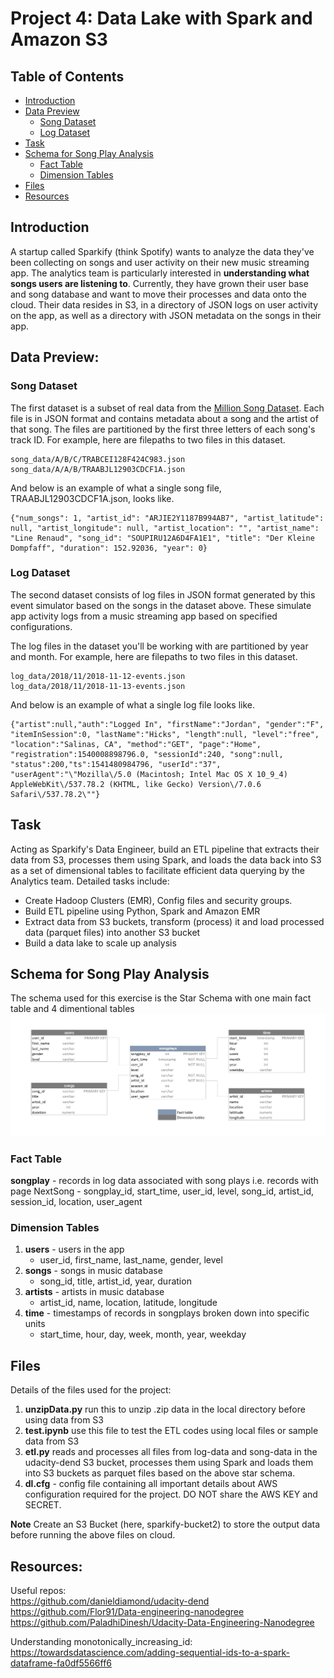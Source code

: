 # Project 4: Data Lake with Spark and Amazon S3

## Table of Contents

- [Introduction](#introduction)
- [Data Preview](#data-preview)
  - [Song Dataset](#song-dataset)
  - [Log Dataset](#log-dataset)
- [Task](#task)
- [Schema for Song Play Analysis](#schema-for-song-play-analysis)
  - [Fact Table](#fact-table)
  - [Dimension Tables](#dimension-tables)
- [Files](#files)
- [Resources](#resources)

## Introduction

A startup called Sparkify (think Spotify) wants to analyze the data they've been collecting on songs and user activity on their new music streaming app. The analytics team is particularly interested in **understanding what songs users are listening to**. Currently, they have grown their user base and song database and want to move their processes and data onto the cloud. Their data resides in S3, in a directory of JSON logs on user activity on the app, as well as a directory with JSON metadata on the songs in their app.

## Data Preview:
### Song Dataset
The first dataset is a subset of real data from the [Million Song Dataset](https://labrosa.ee.columbia.edu/millionsong). Each file is in JSON format and contains metadata about a song and the artist of that song. The files are partitioned by the first three letters of each song's track ID. For example, here are filepaths to two files in this dataset.

```
song_data/A/B/C/TRABCEI128F424C983.json
song_data/A/A/B/TRAABJL12903CDCF1A.json
```
And below is an example of what a single song file, TRAABJL12903CDCF1A.json, looks like.
```
{"num_songs": 1, "artist_id": "ARJIE2Y1187B994AB7", "artist_latitude": null, "artist_longitude": null, "artist_location": "", "artist_name": "Line Renaud", "song_id": "SOUPIRU12A6D4FA1E1", "title": "Der Kleine Dompfaff", "duration": 152.92036, "year": 0}
```
### Log Dataset
The second dataset consists of log files in JSON format generated by this event simulator based on the songs in the dataset above. These simulate app activity logs from a music streaming app based on specified configurations.

The log files in the dataset you'll be working with are partitioned by year and month. For example, here are filepaths to two files in this dataset.

```
log_data/2018/11/2018-11-12-events.json
log_data/2018/11/2018-11-13-events.json
```
And below is an example of what a single log file looks like.
```
{"artist":null,"auth":"Logged In", "firstName":"Jordan", "gender":"F", "itemInSession":0, "lastName":"Hicks", "length":null, "level":"free", "location":"Salinas, CA", "method":"GET", "page":"Home", "registration":1540008898796.0, "sessionId":240, "song":null, "status":200,"ts":1541480984796, "userId":"37", "userAgent":"\"Mozilla\/5.0 (Macintosh; Intel Mac OS X 10_9_4) AppleWebKit\/537.78.2 (KHTML, like Gecko) Version\/7.0.6 Safari\/537.78.2\""}
```

## Task
Acting as Sparkify's Data Engineer, build an ETL pipeline that extracts their data from S3, processes them using Spark, and loads the data back into S3 as a set of dimensional tables to facilitate efficient data querying by the Analytics team. 
Detailed tasks include:
- Create Hadoop Clusters (EMR), Config files and security groups.
- Build ETL pipeline using Python, Spark and Amazon EMR
- Extract data from S3 buckets, transform (process) it and load processed data (parquet files) into another S3 bucket 
- Build a data lake to scale up analysis


## Schema for Song Play Analysis
The schema used for this exercise is the Star Schema with one main fact table and 4 dimentional tables
<img src="https://raw.githubusercontent.com/SumerBangera/Data-Engineering/main/Project%201%3A%20Postgres/Star%20Schema.png"/>


### Fact Table
**songplay** - records in log data associated with song plays i.e. records with page NextSong
    - songplay_id, start_time, user_id, level, song_id, artist_id, session_id, location, user_agent

### Dimension Tables
1. **users** - users in the app
    - user_id, first_name, last_name, gender, level
2. **songs** - songs in music database
    - song_id, title, artist_id, year, duration
3. **artists** - artists in music database
    - artist_id, name, location, latitude, longitude
4. **time** - timestamps of records in songplays broken down into specific units
    - start_time, hour, day, week, month, year, weekday

## Files
Details of the files used for the project:
1. **unzipData.py** run this to unzip .zip data in the local directory before using data from S3
2. **test.ipynb** use this file to test the ETL codes using local files or sample data from S3
3. **etl.py** reads and processes all files from log-data and song-data in the udacity-dend S3 bucket, processes them using Spark and loads them into S3 buckets as parquet files based on the above star schema.
4. **dl.cfg** - config file containing all important details about AWS configuration required for the project. DO NOT share the AWS KEY and SECRET. 

**Note** Create an S3 Bucket (here, sparkify-bucket2) to store the output data before running the above files on cloud.


## Resources:
Useful repos:  
https://github.com/danieldiamond/udacity-dend  
https://github.com/Flor91/Data-engineering-nanodegree  
https://github.com/PaladhiDinesh/Udacity-Data-Engineering-Nanodegree  

Understanding monotonically_increasing_id:  
https://towardsdatascience.com/adding-sequential-ids-to-a-spark-dataframe-fa0df5566ff6
